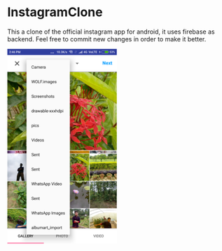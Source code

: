 # InstagramClone
This a clone of the official instagram app for android, it uses firebase as backend.
Feel free to commit new changes in order to make it better.

<img src="Screenshots/Screenshot_2018-08-24-14-46-53-387_com.dannproductions.instaclone.png" width="250">
